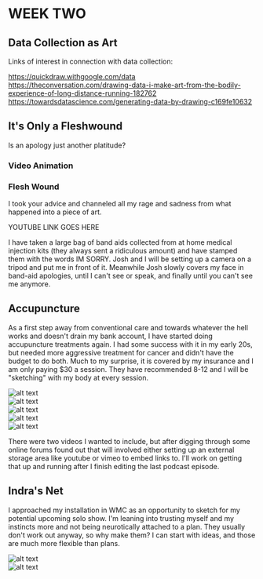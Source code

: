 # WEEK TWO

## Data Collection as Art

Links of interest in connection with data collection:

<https://quickdraw.withgoogle.com/data>  
<https://theconversation.com/drawing-data-i-make-art-from-the-bodily-experience-of-long-distance-running-182762>  
<https://towardsdatascience.com/generating-data-by-drawing-c169fe10632>

## It's Only a Fleshwound  

Is an apology just another platitude?  

### Video Animation  

### Flesh Wound  

I took your advice and channeled all my rage and sadness from what happened into a piece of art.  

YOUTUBE LINK GOES HERE  

I have taken a large bag of band aids collected from at home medical injection kits (they always sent a ridiculous amount) and have stamped them with the words IM SORRY. Josh and I will be setting up a camera on a tripod and put me in front of it. Meanwhile Josh slowly covers my face in band-aid apologies, until I can't see or speak, and finally until you can't see me anymore.

## Accupuncture  

As a first step away from conventional care and towards whatever the hell works and doesn't drain my bank account, I have started doing accupuncture treatments again. I had some success with it in my early 20s, but needed more aggressive treatment for cancer and didn't have the budget to do both. Much to my surprise, it is covered by my insurance and I am only paying $30 a session. They have recommended 8-12 and I will be "sketching" with my body at every session.  

![alt text](images/bigstretch.jpeg)  
![alt text](images/pinhands.jpeg)  
![alt text](images/pinhead.jpeg)  
![alt text](images/vertabralsquish.jpeg)  
![alt text](images/vertabraltie.jpeg)  

There were two videos I wanted to include, but after digging through some online forums found out that will involved either setting up an external storage area like youtube or vimeo to embed links to. I'll work on getting that up and running after I finish editing the last podcast episode.  

## Indra's Net  

I approached my installation in WMC as an opportunity to sketch for my potential upcoming solo show. I'm leaning into trusting myself and my instincts more and not being neurotically attached to a plan. They usually don't work out anyway, so why make them? I can start with ideas, and those are much more flexible than plans.  

![alt text](images/setup.jpeg)  
![alt text](images/indrasnet.jpeg)  
